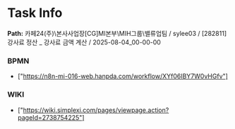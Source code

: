 # Task Info

**Path:** 카페24(주)\본사사업장\[CG]MI본부\MIH그룹\밸류업팀 / sylee03 / [282811] 강사료 정산 _ 강사료 금액 계산 / 2025-08-04_00-00-00

### BPMN
- ["https://n8n-mi-016-web.hanpda.com/workflow/XYf06IBY7W0vHGfv"]

### WIKI
- ["https://wiki.simplexi.com/pages/viewpage.action?pageId=2738754225"]

